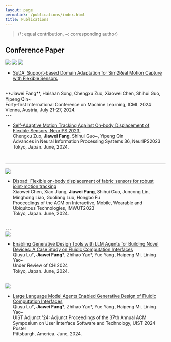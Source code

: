 ```yaml
---
layout: page
permalink: /publications/index.html
title: Publications
---
```


> (†: equal contribution, ~: corresponding author)

## Conference Paper
<div class="third">
<img src="/images/swimming2.JPG">
<img src="/images/swimming.JPG">
<img src="/images/surfing1.JPG">
</div>

- [SuDA: Support-based Domain Adaptation for Sim2Real Motion Capture with Flexible Sensors](https://www.researchgate.net/publication/384046364/)
<br>
**Jiawei Fang**, Haishan Song, Chengxu Zuo, Xiaowei Chen, Shihui Guo, Yipeng Qin~
<br>Forty-first International Conference on Machine Learning, ICML 2024
<br>Vienna, Austria, July 21-27, 2024.<br>
---

- [Self-Adaptive Motion Tracking Against On-body Displacement of Flexible Sensors, NeurIPS 2023.](https://dl.acm.org/doi/abs/10.1145/3643832.3661434)<br>Chengxu Zuo, **Jiawei Fang**, Shihui Guo~, Yipeng Qin
<br>Advances in Neural Information Processing Systems 36, NeurIPS2023
<br>Tokyo, Japan. June, 2024.
<br>

---
<div>
<img src="/images/cat.JPG">
</div>

- [Dispad: Flexible on-body displacement of fabric sensors for robust joint-motion tracking](https://dl.acm.org/doi/abs/10.1145/3580832)<br>Xiaowei Chen, Xiao Jiang, **Jiawei Fang**, Shihui Guo, Juncong Lin, Minghong Liao, Guoliang Luo, Hongbo Fu
<br>Proceedings of the ACM on Interactive, Mobile, Wearable and Ubiquitous Technologies, IMWUT2023
<br>Tokyo, Japan. June, 2024.
<br>
---

<div>
<img src="/images/cat.JPG">
</div>

- [Enabling Generative Design Tools with LLM Agents for Building Novel Devices: A Case Study on Fluidic Computation Interfaces](https://arxiv.org/abs/2405.17837)<br>Qiuyu Lu†, **Jiawei Fang**†, Zhihao Yao*, Yue Yang, Haipeng Mi, Lining Yao~
<br>Under Review of CHI2024
<br>Tokyo, Japan. June, 2024.
<br>

<div>
<img src="/images/cat.JPG">
</div>

- [Large Language Model Agents Enabled Generative Design of Fluidic Computation Interfaces](https://dl.acm.org/doi/abs/10.1145/3672539.3686351)<br>Qiuyu Lu†, **Jiawei Fang**†, Zhihao Yao*, Yue Yang, Haipeng Mi, Lining Yao~
<br>UIST Adjunct '24: Adjunct Proceedings of the 37th Annual ACM Symposium on User Interface Software and Technology, UIST 2024 Poster
<br>Pittsburgh, America. June, 2024.
<br>